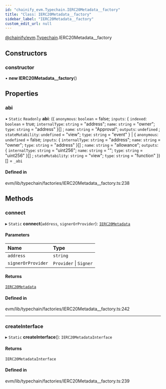 ```yaml
---
id: "chainify_evm.Typechain.IERC20Metadata__factory"
title: "Class: IERC20Metadata__factory"
sidebar_label: "IERC20Metadata__factory"
custom_edit_url: null
---
```


[@chainify/evm](../modules/chainify_evm.md).[Typechain](../namespaces/chainify_evm.Typechain.md).IERC20Metadata__factory

## Constructors

### constructor

• **new IERC20Metadata__factory**()

## Properties

### abi

▪ `Static` `Readonly` **abi**: ({ `anonymous`: `boolean` = false; `inputs`: { `indexed`: `boolean` = true; `internalType`: `string` = "address"; `name`: `string` = "owner"; `type`: `string` = "address" }[] ; `name`: `string` = "Approval"; `outputs`: `undefined` ; `stateMutability`: `undefined` = "view"; `type`: `string` = "event" } \| { `anonymous`: `undefined` = false; `inputs`: { `internalType`: `string` = "address"; `name`: `string` = "owner"; `type`: `string` = "address" }[] ; `name`: `string` = "allowance"; `outputs`: { `internalType`: `string` = "uint256"; `name`: `string` = ""; `type`: `string` = "uint256" }[] ; `stateMutability`: `string` = "view"; `type`: `string` = "function" })[] = `_abi`

#### Defined in

evm/lib/typechain/factories/IERC20Metadata__factory.ts:238

## Methods

### connect

▸ `Static` **connect**(`address`, `signerOrProvider`): [`IERC20Metadata`](../interfaces/chainify_evm.Typechain.IERC20Metadata.md)

#### Parameters

| Name | Type |
| :------ | :------ |
| `address` | `string` |
| `signerOrProvider` | `Provider` \| `Signer` |

#### Returns

[`IERC20Metadata`](../interfaces/chainify_evm.Typechain.IERC20Metadata.md)

#### Defined in

evm/lib/typechain/factories/IERC20Metadata__factory.ts:242

___

### createInterface

▸ `Static` **createInterface**(): `IERC20MetadataInterface`

#### Returns

`IERC20MetadataInterface`

#### Defined in

evm/lib/typechain/factories/IERC20Metadata__factory.ts:239
